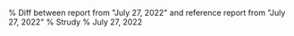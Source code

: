 % Diff between report from "July 27, 2022" and reference report from "July 27, 2022"
% Strudy
% July 27, 2022


